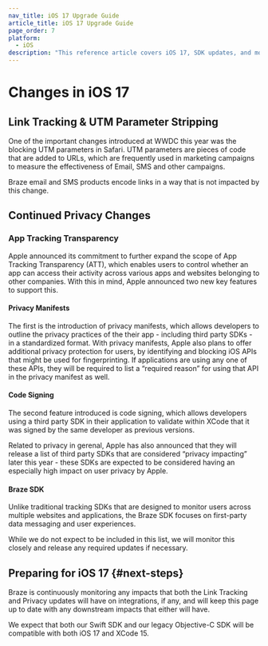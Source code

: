 ```yaml
---
nav_title: iOS 17 Upgrade Guide
article_title: iOS 17 Upgrade Guide
page_order: 7
platform: 
  - iOS
description: "This reference article covers iOS 17, SDK updates, and more."
---
```


# Changes in iOS 17

## Link Tracking & UTM Parameter Stripping

One of the important changes introduced at WWDC this year was the blocking UTM parameters in Safari. UTM parameters are pieces of code that are added to URLs, which are frequently used in marketing campaigns to measure the effectiveness of Email, SMS and other campaigns. 

Braze email and SMS products encode links in a way that is not impacted by this change.  

## Continued Privacy Changes

### App Tracking Transparency

Apple announced its commitment to further expand the scope of App Tracking Transparency (ATT), which enables users to control whether an app can access their activity across various apps and websites belonging to other companies. With this in mind, Apple announced two new key features to support this.

#### Privacy Manifests

The first is the introduction of privacy manifests, which allows developers to outline the privacy practices of the their app - including third party SDKs - in a standardized format. With privacy manifests, Apple also plans to offer additional privacy protection for users, by identifying and blocking iOS APIs that might be used for fingerprinting. If applications are using any one of these APIs, they will be required to list a “required reason” for using that API in the privacy manifest as well. 

#### Code Signing

The second feature introduced is code signing, which allows developers using a third party SDK in their application to validate within XCode that it was signed by the same developer as previous versions. 

Related to privacy in gerenal, Apple has also announced that they will release a list of third party SDKs that are considered “privacy impacting” later this year - these SDKs are expected to be considered having an especially high impact on user privacy by Apple.

#### Braze SDK

Unlike traditional tracking SDKs that are designed to monitor users across multiple websites and applications, the Braze SDK focuses on first-party data messaging and user experiences.

While we do not expect to be included in this list, we will monitor this closely and release any required updates if necessary.

## Preparing for iOS 17 {#next-steps}

Braze is continuously monitoring any impacts that both the Link Tracking and Privacy updates will have on integrations, if any, and will keep this page up to date with any downstream impacts that either will have. 

We expect that both our Swift SDK and our legacy Objective-C SDK will be compatible with both iOS 17 and XCode 15.

